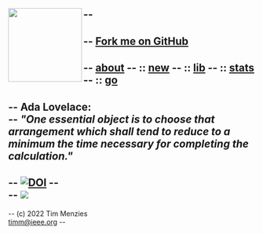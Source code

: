 -- <img width=150 align=left src="ada.png">
-- 
-- <span id="forkongithub"><a href="https://github.com/timm/shortr#shortrlua--less-but-better-xai-eyes">Fork me on GitHub</a></span>
--  
-- [about](about.html)
-- :: [new](new.html)
-- :: [lib](lib.html)
-- :: [stats](stats.html)
-- :: [go](go.html)
-- 
--  **Ada Lovelace:**    
-- _"One essential object is to choose that arrangement which shall tend to reduce to a minimum the time necessary for completing the calculation."_
--    
-- <a href="https://zenodo.org/badge/latestdoi/206205826"> <img  src="https://zenodo.org/badge/206205826.svg" alt="DOI"></a>
-- <br>
--  <a href="https://opensource.org/licenses/BSD-2-Clause"><img  src="https://img.shields.io/badge/License-BSD%202--Clause-orange.svg"></a>
--
-- (c) 2022 Tim Menzies <br><timm@ieee.org>
-- <br clear=all>
